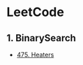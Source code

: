 # LeetCode      
      
## 1. BinarySearch  

* [475. Heaters](https://github.com/benny201/LeetCode-Notes-and-Codes/tree/master/475.%20Heaters "475. Heaters")
